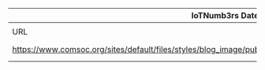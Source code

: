 |IoTNumb3rs Datenerfassung|||||||||||
| ---- | ---- | ---- | ---- | ---- | ---- | ---- | ---- | ---- | ---- | ---- |
||||||||||||
|URL|home_url|filename|device_class|device_count|market_class|market_volume|prognosis_year|publication_year|authorship_class|Dropbox folder|
|https://www.comsoc.org/sites/default/files/styles/blog_image/public/blog_images/traininginfographicconnectedthings650.jpg||file7_traininginfographicconnectedthings650.jpg||||||||testuser/20181104-1713|
